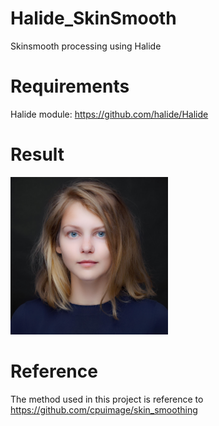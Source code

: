 # Halide_SkinSmooth
Skinsmooth processing using Halide

# Requirements
Halide module: https://github.com/halide/Halide

# Result
<img src="https://github.com/venson-chiang/Halide_SkinSmooth/blob/main/test_images/output1.png" width="50%" height="50%">

# Reference
The method used in this project is reference to https://github.com/cpuimage/skin_smoothing

